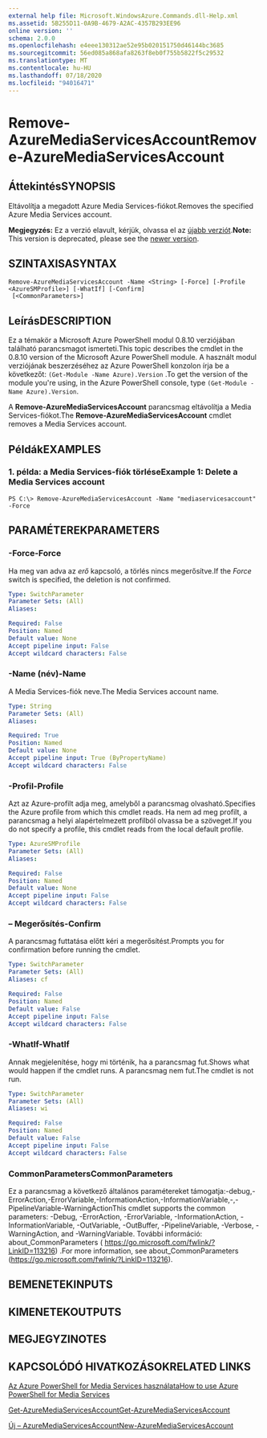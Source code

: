 ```yaml
---
external help file: Microsoft.WindowsAzure.Commands.dll-Help.xml
ms.assetid: 5B255D11-0A9B-4679-A2AC-4357B293EE96
online version: ''
schema: 2.0.0
ms.openlocfilehash: e4eee130312ae52e95b020151750d46144bc3685
ms.sourcegitcommit: 56ed085a868afa8263f8eb0f755b5822f5c29532
ms.translationtype: MT
ms.contentlocale: hu-HU
ms.lasthandoff: 07/18/2020
ms.locfileid: "94016471"
---
```

# <span data-ttu-id="b41f2-101">Remove-AzureMediaServicesAccount</span><span class="sxs-lookup"><span data-stu-id="b41f2-101">Remove-AzureMediaServicesAccount</span></span>

## <span data-ttu-id="b41f2-102">Áttekintés</span><span class="sxs-lookup"><span data-stu-id="b41f2-102">SYNOPSIS</span></span>
<span data-ttu-id="b41f2-103">Eltávolítja a megadott Azure Media Services-fiókot.</span><span class="sxs-lookup"><span data-stu-id="b41f2-103">Removes the specified Azure Media Services account.</span></span>

<span data-ttu-id="b41f2-104">**Megjegyzés:**  Ez a verzió elavult, kérjük, olvassa el az [újabb verziót](https://docs.microsoft.com/powershell/module/azurerm.media/?view=azurermps-5.4.0#media_services).</span><span class="sxs-lookup"><span data-stu-id="b41f2-104">**Note:**  This version is deprecated, please see the [newer version](https://docs.microsoft.com/powershell/module/azurerm.media/?view=azurermps-5.4.0#media_services).</span></span>

## <span data-ttu-id="b41f2-105">SZINTAXISA</span><span class="sxs-lookup"><span data-stu-id="b41f2-105">SYNTAX</span></span>

```
Remove-AzureMediaServicesAccount -Name <String> [-Force] [-Profile <AzureSMProfile>] [-WhatIf] [-Confirm]
 [<CommonParameters>]
```

## <span data-ttu-id="b41f2-106">Leírás</span><span class="sxs-lookup"><span data-stu-id="b41f2-106">DESCRIPTION</span></span>
<span data-ttu-id="b41f2-107">Ez a témakör a Microsoft Azure PowerShell modul 0.8.10 verziójában található parancsmagot ismerteti.</span><span class="sxs-lookup"><span data-stu-id="b41f2-107">This topic describes the cmdlet in the 0.8.10 version of the Microsoft Azure PowerShell module.</span></span>
<span data-ttu-id="b41f2-108">A használt modul verziójának beszerzéséhez az Azure PowerShell konzolon írja be a következőt: `(Get-Module -Name Azure).Version` .</span><span class="sxs-lookup"><span data-stu-id="b41f2-108">To get the version of the module you're using, in the Azure PowerShell console, type `(Get-Module -Name Azure).Version`.</span></span>

<span data-ttu-id="b41f2-109">A **Remove-AzureMediaServicesAccount** parancsmag eltávolítja a Media Services-fiókot.</span><span class="sxs-lookup"><span data-stu-id="b41f2-109">The **Remove-AzureMediaServicesAccount** cmdlet removes a Media Services account.</span></span>

## <span data-ttu-id="b41f2-110">Példák</span><span class="sxs-lookup"><span data-stu-id="b41f2-110">EXAMPLES</span></span>

### <span data-ttu-id="b41f2-111">1. példa: a Media Services-fiók törlése</span><span class="sxs-lookup"><span data-stu-id="b41f2-111">Example 1: Delete a Media Services account</span></span>
```
PS C:\> Remove-AzureMediaServicesAccount -Name "mediaservicesaccount" -Force
```

## <span data-ttu-id="b41f2-112">PARAMÉTEREK</span><span class="sxs-lookup"><span data-stu-id="b41f2-112">PARAMETERS</span></span>

### <span data-ttu-id="b41f2-113">-Force</span><span class="sxs-lookup"><span data-stu-id="b41f2-113">-Force</span></span>
<span data-ttu-id="b41f2-114">Ha meg van adva az *erő* kapcsoló, a törlés nincs megerősítve.</span><span class="sxs-lookup"><span data-stu-id="b41f2-114">If the *Force* switch is specified, the deletion is not confirmed.</span></span>

```yaml
Type: SwitchParameter
Parameter Sets: (All)
Aliases: 

Required: False
Position: Named
Default value: None
Accept pipeline input: False
Accept wildcard characters: False
```

### <span data-ttu-id="b41f2-115">-Name (név)</span><span class="sxs-lookup"><span data-stu-id="b41f2-115">-Name</span></span>
<span data-ttu-id="b41f2-116">A Media Services-fiók neve.</span><span class="sxs-lookup"><span data-stu-id="b41f2-116">The Media Services account name.</span></span>

```yaml
Type: String
Parameter Sets: (All)
Aliases: 

Required: True
Position: Named
Default value: None
Accept pipeline input: True (ByPropertyName)
Accept wildcard characters: False
```

### <span data-ttu-id="b41f2-117">-Profil</span><span class="sxs-lookup"><span data-stu-id="b41f2-117">-Profile</span></span>
<span data-ttu-id="b41f2-118">Azt az Azure-profilt adja meg, amelyből a parancsmag olvasható.</span><span class="sxs-lookup"><span data-stu-id="b41f2-118">Specifies the Azure profile from which this cmdlet reads.</span></span>
<span data-ttu-id="b41f2-119">Ha nem ad meg profilt, a parancsmag a helyi alapértelmezett profilból olvassa be a szöveget.</span><span class="sxs-lookup"><span data-stu-id="b41f2-119">If you do not specify a profile, this cmdlet reads from the local default profile.</span></span>

```yaml
Type: AzureSMProfile
Parameter Sets: (All)
Aliases: 

Required: False
Position: Named
Default value: None
Accept pipeline input: False
Accept wildcard characters: False
```

### <span data-ttu-id="b41f2-120">– Megerősítés</span><span class="sxs-lookup"><span data-stu-id="b41f2-120">-Confirm</span></span>
<span data-ttu-id="b41f2-121">A parancsmag futtatása előtt kéri a megerősítést.</span><span class="sxs-lookup"><span data-stu-id="b41f2-121">Prompts you for confirmation before running the cmdlet.</span></span>

```yaml
Type: SwitchParameter
Parameter Sets: (All)
Aliases: cf

Required: False
Position: Named
Default value: False
Accept pipeline input: False
Accept wildcard characters: False
```

### <span data-ttu-id="b41f2-122">-WhatIf</span><span class="sxs-lookup"><span data-stu-id="b41f2-122">-WhatIf</span></span>
<span data-ttu-id="b41f2-123">Annak megjelenítése, hogy mi történik, ha a parancsmag fut.</span><span class="sxs-lookup"><span data-stu-id="b41f2-123">Shows what would happen if the cmdlet runs.</span></span>
<span data-ttu-id="b41f2-124">A parancsmag nem fut.</span><span class="sxs-lookup"><span data-stu-id="b41f2-124">The cmdlet is not run.</span></span>

```yaml
Type: SwitchParameter
Parameter Sets: (All)
Aliases: wi

Required: False
Position: Named
Default value: False
Accept pipeline input: False
Accept wildcard characters: False
```

### <span data-ttu-id="b41f2-125">CommonParameters</span><span class="sxs-lookup"><span data-stu-id="b41f2-125">CommonParameters</span></span>
<span data-ttu-id="b41f2-126">Ez a parancsmag a következő általános paramétereket támogatja:-debug,-ErrorAction,-ErrorVariable,-InformationAction,-InformationVariable,-,-PipelineVariable-WarningAction</span><span class="sxs-lookup"><span data-stu-id="b41f2-126">This cmdlet supports the common parameters: -Debug, -ErrorAction, -ErrorVariable, -InformationAction, -InformationVariable, -OutVariable, -OutBuffer, -PipelineVariable, -Verbose, -WarningAction, and -WarningVariable.</span></span> <span data-ttu-id="b41f2-127">További információ: about_CommonParameters ( https://go.microsoft.com/fwlink/?LinkID=113216) .</span><span class="sxs-lookup"><span data-stu-id="b41f2-127">For more information, see about_CommonParameters (https://go.microsoft.com/fwlink/?LinkID=113216).</span></span>

## <span data-ttu-id="b41f2-128">BEMENETEK</span><span class="sxs-lookup"><span data-stu-id="b41f2-128">INPUTS</span></span>

## <span data-ttu-id="b41f2-129">KIMENETEK</span><span class="sxs-lookup"><span data-stu-id="b41f2-129">OUTPUTS</span></span>

## <span data-ttu-id="b41f2-130">MEGJEGYZI</span><span class="sxs-lookup"><span data-stu-id="b41f2-130">NOTES</span></span>

## <span data-ttu-id="b41f2-131">KAPCSOLÓDÓ HIVATKOZÁSOK</span><span class="sxs-lookup"><span data-stu-id="b41f2-131">RELATED LINKS</span></span>

[<span data-ttu-id="b41f2-132">Az Azure PowerShell for Media Services használata</span><span class="sxs-lookup"><span data-stu-id="b41f2-132">How to use Azure PowerShell for Media Services</span></span>](https://go.microsoft.com/fwlink/?LinkId=324179)

[<span data-ttu-id="b41f2-133">Get-AzureMediaServicesAccount</span><span class="sxs-lookup"><span data-stu-id="b41f2-133">Get-AzureMediaServicesAccount</span></span>](./Get-AzureMediaServicesAccount.md)

[<span data-ttu-id="b41f2-134">Új – AzureMediaServicesAccount</span><span class="sxs-lookup"><span data-stu-id="b41f2-134">New-AzureMediaServicesAccount</span></span>](./New-AzureMediaServicesAccount.md)


